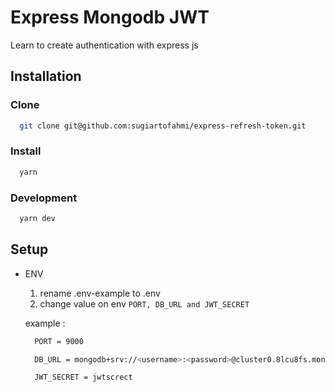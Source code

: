 # Express Mongodb JWT

Learn to create authentication with express js

## Installation

### Clone

```bash
  git clone git@github.com:sugiartofahmi/express-refresh-token.git
```

### Install

```bash
  yarn
```

### Development

```bash
  yarn dev
```

## Setup

- ENV

  1. rename .env-example to .env
  2. change value on env
     `PORT, DB_URL and JWT_SECRET`

  example :

  ```bash
    PORT = 9000
  ```

  ```bash
    DB_URL = mongodb+srv://<username>:<password>@cluster0.8lcu8fs.mongodb.net/my-db
  ```

  ```bash
    JWT_SECRET = jwtscrect
  ```

